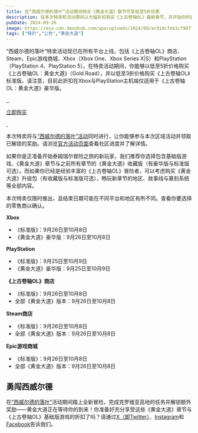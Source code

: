 ```yaml
---
title: 在“西威尔德的落叶”活动期间购买《黄金大道》章节可享低至5折优惠
description: 在本次特卖和活动期间以大幅折扣购买《上古卷轴OL》最新章节，并开始你的西威尔德区域探险之旅。
pubDate: 2024-09-26
image: https://eso-cdn.denohub.com/ape/uploads/2024/09/ac91dcfeb1c7907f09e7223aec4ec836.jpg
tags: ["特价","公告","黄金大道"]
---
```


“西威尔德的落叶”特卖活动现已在所有平台上线，包括《上古卷轴OL》商店、Steam、Epic游戏商城、Xbox（Xbox One、Xbox Series
X|S）和PlayStation（PlayStation 4、PlayStation
5）。在特卖活动期间，你能够以低至5折价格购买《上古卷轴OL：黄金大道》（Gold
Road），并以低至3折价格购买《上古卷轴OL》标准版。请注意，目前此折扣在Xbox与PlayStation主机端仅适用于《上古卷轴OL：黄金大道》豪华版。

[![]() ![]() ![]()](https://www.elderscrollsonline.com/cn/joinus)

[立即购买](https://www.elderscrollsonline.com/cn/joinus)

[![]() ![]()](https://www.elderscrollsonline.com/cn/joinus)

本次特卖将与[“西威尔德的落叶”活动](/news/post/66731)同时进行，让你能够参与本次区域活动并领取已解锁的奖励。请浏览[官方活动页面](https://www.elderscrollsonline.com/cn/fallenleaves)查看社区进度并了解详情。

如果你是正准备开始泰姆瑞尔冒险之旅的新玩家，我们推荐你选择包含基础版游戏、《黄金大道》章节与之前所有章节的《黄金大道》收藏版（有豪华版与标准版可选）。而如果你已经是经验丰富的《上古卷轴OL》冒险者，可以考虑购买《黄金大道》升级包（有收藏版与标准版可选），畅玩新章节的地区、故事线与篆刻系统等全部内容。

本次特卖仅限时推出，且结束日期可能在不同平台和地区有所不同。查看你要选择的零售商以确认。

**Xbox**

- 《标准版》：9月26日至10月8日
- 《黄金大道》豪华版：9月26日至10月8日

**PlayStation**

- 《标准版》：9月25日至10月9日
- 《黄金大道》豪华版：9月25日至10月9日

**《上古卷轴OL》商店**

- 《标准版》：9月26日至10月8日
- 全部《黄金大道》版本：9月26日至10月8日

**Steam商店**

- 《标准版》：9月26日至10月8日
- 全部《黄金大道》版本：9月26日至10月8日

**Epic游戏商城**

- 《标准版》：9月26日至10月8日
- 全部《黄金大道》版本：9月26日至10月8日

## 勇闯西威尔德

在[“西威尔德的落叶”](/news/post/66731)活动期间踏上全新冒险，完成克罗维亚高地的任务并解锁额外奖励——黄金大道正在等待你的到来！你准备好充分享受这些《黄金大道》章节与《上古卷轴OL》基础版游戏的折扣了吗？请通过[X（即Twitter）](https://twitter.com/TESOnline)、[Instagram](https://www.instagram.com/elderscrollsonline/)和[Facebook](https://www.facebook.com/elderscrollsonline)告诉我们。
